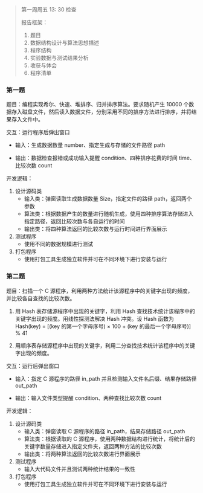 >  第一周周五 13: 30 检查
>
>  报告框架：
>
>  1. 题目 
>  2. 数据结构设计与算法思想描述 
>  3. 程序结构 
>  4. 实验数据与测试结果分析 
>  5. 收获与体会 
>  6. 程序清单

### 第一题

题目：编程实现希尔、快速、堆排序、归并排序算法。要求随机产生 10000 个数据存入磁盘文件，然后读入数据文件，分别采用不同的排序方法进行排序，并将结果存入文件中。

交互：运行程序后弹出窗口

-  输入：生成数据数量 number、指定生成与存储的文件路径 path

-  输出：数据检查报错或成功输入提醒 condition、四种排序花费的时间 time、比较次数 count

开发逻辑：

1. 设计源码类
    - 输入类：弹窗读取生成数据数量 Size，指定文件的路径 path，返回两个参数
    - 算法类：根据数据产生的数量进行随机生成，使用四种排序算法存储进入指定路径，返回比较次数与各自运行的时间
    - 输出类：将四种算法返回的比较次数与运行时间进行界面展示
2. 测试程序
    - 使用不同的数据规模进行测试
3. 打包程序
    - 使用打包工具生成独立软件并可在不同环境下进行安装与运行

### 第二题

题目：扫描一个 C 源程序，利用两种方法统计该源程序中的关键字出现的频度，并比较各自查找的比较次数。

1. 用 Hash 表存储源程序中出现的关键字，利用 Hash 查找技术统计该程序中的关键字出现的频度。用线性探测法解决 Hash 冲突。设 Hash 函数为 Hash(key) = [(key 的第一个字母序号) × 100 + (key 的最后一个字母序号)] % 41

2. 用顺序表存储源程序中出现的关键字，利用二分查找技术统计该程序中的关键字出现的频度。

交互：运行后弹出窗口

- 输入：指定 C 源程序的路径 in_path 并且检测输入文件名后缀、结果存储路径 out_path

- 输出：输入文件类型提醒 condition、两种查找比较次数 count

开发逻辑：

1. 设计源码类
    - 输入类：弹窗读取 C 源程序的路径 in_path，结果存储路径 out_path
    - 算法类：根据读取的 C 源程序，使用两种数据结构进行统计，将统计后的关键字数量存储进入指定文件夹，返回两种方法的比较次数
    - 输出类：将两种算法返回的比较次数进行界面展示
2. 测试程序
    - 输入大代码文件并且测试两种统计结果的一致性
3. 打包程序
    - 使用打包工具生成独立软件并可在不同环境下进行安装与运行

















